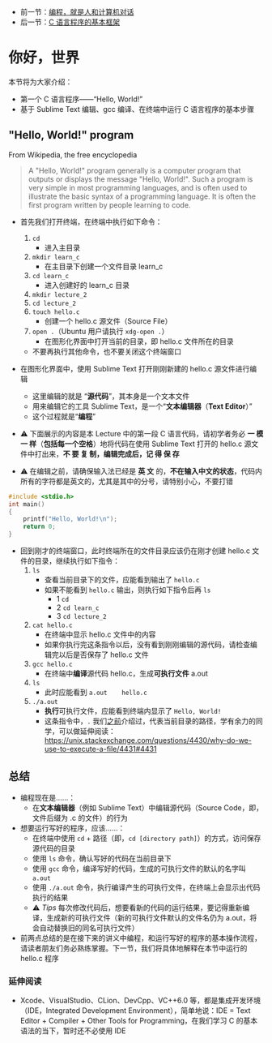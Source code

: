 * 前一节：[编程，就是人和计算机对话](https://github.com/wangyunduo/Intro-to-C/blob/master/Lecture%201/1.md)
* 后一节：[C 语言程序的基本框架](https://github.com/wangyunduo/Intro-to-C/blob/master/Lecture%203/3.md)

# 你好，世界
本节将为大家介绍：

* 第一个 C 语言程序——“Hello, World!”
* 基于 Sublime Text 编辑、gcc 编译、在终端中运行 C 语言程序的基本步骤

## "Hello, World!" program
From Wikipedia, the free encyclopedia
> A "Hello, World!" program generally is a computer program that outputs or displays the message "Hello, World!". Such a program is very simple in most programming languages, and is often used to illustrate the basic syntax of a programming language. It is often the first program written by people learning to code.

* 首先我们打开终端，在终端中执行如下命令：
	1. `cd`
		* 进入主目录
	2. `mkdir learn_c`
		* 在主目录下创建一个文件目录 learn_c
	3. `cd learn_c`
		* 进入创建好的 learn_c 目录
	4. `mkdir lecture_2`
	5. `cd lecture_2`
	6. `touch hello.c`
		* 创建一个 hello.c 源文件（Source File）
	7. `open .`（Ubuntu 用户请执行 `xdg-open .`）
		* 在图形化界面中打开当前的目录，即 hello.c 文件所在的目录
	* 不要再执行其他命令，也不要关闭这个终端窗口

* 在图形化界面中，使用 Sublime Text 打开刚刚新建的 hello.c 源文件进行编辑
	* 这里编辑的就是 “**源代码**”，其本身是一个文本文件
	* 用来编辑它的工具 Sublime Text，是一个“**文本编辑器**（**Text Editor**）”
	* 这个过程就是“**编程**”

* ⚠️ 下面展示的内容是本 Lecture 中的第一段 C 语言代码，请初学者务必 **一 模 一 样**（**包括每一个空格**）地将代码在使用 Sublime Text 打开的 hello.c 源文件中打出来，**不 要 复 制，编辑完成后，记 得 保 存**
* ⚠️ 在编辑之前，请确保输入法已经是 **英 文** 的，**不在输入中文的状态**，代码内所有的字符都是英文的，尤其是其中的分号，请特别小心，不要打错
```C
#include <stdio.h>
int main()
{
    printf("Hello, World!\n");
    return 0;
}
```

* 回到刚才的终端窗口，此时终端所在的文件目录应该仍在刚才创建 hello.c 文件的目录，继续执行如下指令：
	1. `ls`
		* 查看当前目录下的文件，应能看到输出了 `hello.c`
		* 如果不能看到 `hello.c` 输出，则执行如下指令后再 `ls`
			* 1 `cd`
			* 2 `cd learn_c`
			* 3 `cd lecture_2`
	2. `cat hello.c`
		* 在终端中显示 hello.c 文件中的内容
		* 如果你执行完这条指令以后，没有看到刚刚编辑的源代码，请检查编辑完以后是否保存了 hello.c 文件
	3. `gcc hello.c`
		* 在终端中**编译**源代码 hello.c，生成**可执行文件** a.out
	4. `ls`
		* 此时应能看到 `a.out    hello.c`
	5. `./a.out`
		* **执行**可执行文件，应能看到终端内显示了 `Hello, World!`
		* 这条指令中，`.` 我们[之前](https://github.com/wangyunduo/Intro-to-C/blob/master/Lecture%200/0.md#常用的终端命令)介绍过，代表当前目录的路径，学有余力的同学，可以做延伸阅读：https://unix.stackexchange.com/questions/4430/why-do-we-use-to-execute-a-file/4431#4431

## 总结
* 编程现在是……：
	* 在**文本编辑器**（例如 Sublime Text）中编辑源代码（Source Code，即，文件后缀为 .c 的文件）的行为
* 想要运行写好的程序，应该……：
	* 在终端中使用 `cd` + 路径（即，`cd [directory path]`）的方式，访问保存源代码的目录
	* 使用 `ls` 命令，确认写好的代码在当前目录下
	* 使用 `gcc` 命令，编译写好的代码，生成的可执行文件的默认的名字叫 `a.out`
	* 使用 `./a.out` 命令，执行编译产生的可执行文件，在终端上会显示出代码执行的结果
	* ⚠️ *Tips* 每次修改代码后，想要看新的代码的运行结果，要记得重新编译，生成新的可执行文件（新的可执行文件默认的文件名仍为 a.out，将会自动替换旧的同名可执行文件）
* 前两点总结的是在接下来的讲义中编程，和运行写好的程序的基本操作流程，请读者朋友们务必熟练掌握。下一节，我们将具体地解释在本节中运行的 hello.c 程序

### 延伸阅读
* Xcode、VisualStudio、CLion、DevCpp、VC++6.0 等，都是集成开发环境（IDE，Integrated Development Environment），简单地说：IDE = Text Editor + Compiler + Other Tools for Programming，在我们学习 C 的基本语法的当下，暂时还不必使用 IDE
